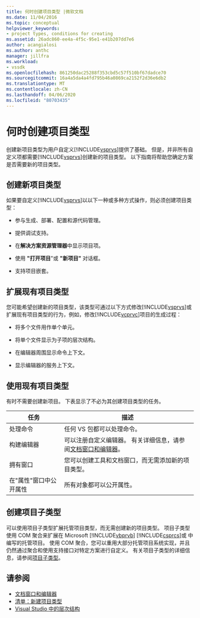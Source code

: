 ```yaml
---
title: 何时创建项目类型 |微软文档
ms.date: 11/04/2016
ms.topic: conceptual
helpviewer_keywords:
- project types, conditions for creating
ms.assetid: 26adc860-ee4a-4f5c-95e1-e41b207dd7e6
author: acangialosi
ms.author: anthc
manager: jillfra
ms.workload:
- vssdk
ms.openlocfilehash: 861250dac25288f353cbd5c57f510bf67dadce70
ms.sourcegitcommit: 16a4a5da4a4fd795b46a0869ca2152f2d36e6db2
ms.translationtype: MT
ms.contentlocale: zh-CN
ms.lasthandoff: 04/06/2020
ms.locfileid: "80703435"
---
```

# <a name="when-to-create-project-types"></a>何时创建项目类型
创建新项目类型为用户自定义[!INCLUDE[vsprvs](../../code-quality/includes/vsprvs_md.md)]提供了基础。 但是，并非所有自定义项都需要[!INCLUDE[vsprvs](../../code-quality/includes/vsprvs_md.md)]创建新的项目类型。 以下指南将帮助您确定方案是否需要新的项目类型。

## <a name="create-a-new-project-type"></a>创建新项目类型
 如果要自定义[!INCLUDE[vsprvs](../../code-quality/includes/vsprvs_md.md)]以以下一种或多种方式操作，则必须创建项目类型：

- 参与生成、部署、配置和源代码管理。

- 提供调试支持。

- 在**解决方案资源管理器**中显示项目项。

- 使用 **"打开项目**"或 **"新项目"** 对话框。

- 支持项目嵌套。

## <a name="extend-an-existing-project-type"></a>扩展现有项目类型
 您可能希望创建新的项目类型，该类型可通过以下方式修改[!INCLUDE[vsprvs](../../code-quality/includes/vsprvs_md.md)]或扩展现有项目类型的行为，例如，修改[!INCLUDE[vcprvc](../../code-quality/includes/vcprvc_md.md)]项目的生成过程：

- 将多个文件用作单个单元。

- 将单个文件显示为子项的层次结构。

- 在编辑器周围显示命令上下文。

- 显示编辑器的服务上下文。

## <a name="use-an-existing-project-type"></a>使用现有项目类型
 有时不需要创建新项目。 下表显示了不必为其创建项目类型的任务。

|任务|描述|
|----------|-----------------|
|处理命令|任何 VS 包都可以处理命令。|
|构建编辑器|可以注册自定义编辑器。 有关详细信息，请参阅[文档窗口和编辑器](https://msdn.microsoft.com/library/603625e1-62b6-413a-bc44-089346e166bc)。|
|拥有窗口|您可以创建工具和文档窗口，而无需添加新的项目类型。|
|在"属性"窗口中公开属性|所有对象都可以公开属性。|

## <a name="create-a-project-subtype"></a>创建项目子类型
 可以使用项目子类型扩展托管项目类型，而无需创建新的项目类型。 项目子类型使用 COM 聚合来扩展在 Microsoft [!INCLUDE[vbprvb](../../code-quality/includes/vbprvb_md.md)] [!INCLUDE[csprcs](../../data-tools/includes/csprcs_md.md)]或 中编写的托管项目。 使用 COM 聚合，您可以重用大部分托管项目系统实现，并且仍然通过聚合和使用支持接口对特定方案进行自定义。 有关项目子类型的详细信息，请参阅[项目子类型](../../extensibility/internals/project-subtypes.md)。

## <a name="see-also"></a>请参阅
- [文档窗口和编辑器](https://msdn.microsoft.com/library/603625e1-62b6-413a-bc44-089346e166bc)
- [清单：新建项目类型](../../extensibility/internals/checklist-creating-new-project-types.md)
- [Visual Studio 中的层次结构](../../extensibility/internals/hierarchies-in-visual-studio.md)
